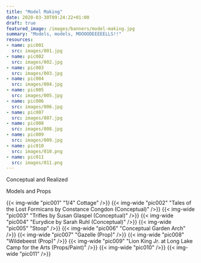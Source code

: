 ```yaml
---
title: "Model Making"
date: 2020-03-30T09:24:22+01:00
draft: true
featured_image: /images/banners/model-making.jpg
summary: "Models, models, MOOOODEEEEELLS!!"
resources:
- name: pic001
  src: images/001.jpg
- name: pic002
  src: images/002.jpg
- name: pic003
  src: images/003.jpg
- name: pic004
  src: images/004.jpg
- name: pic005
  src: images/005.jpg
- name: pic006
  src: images/006.jpg
- name: pic007
  src: images/007.jpg
- name: pic008
  src: images/008.jpg
- name: pic009
  src: images/009.jpg
- name: pic010
  src: images/010.png
- name: pic011
  src: images/011.png
---
```

Conceptual and Realized 

Models and Props

{{< img-wide "pic001" "1/4\" Cottage" />}}
{{< img-wide "pic002" "Tales of the Lost Formicans by Constance Congdon (Conceptual)" />}}
{{< img-wide "pic003" "Trifles by Susan Glaspel (Conceptual)" />}}
{{< img-wide "pic004" "Eurydice by Sarah Ruhl (Conceptual)" />}}
{{< img-wide "pic005" "Stoop" />}}
{{< img-wide "pic006" "Conceptual Garden Arch" />}}
{{< img-wide "pic007" "Gazelle (Prop)" />}}
{{< img-wide "pic008" "Wildebeest (Prop)" />}}
{{< img-wide "pic009" "Lion King Jr. at Long Lake Camp for the Arts (Props/Paint)" />}}
{{< img-wide "pic010" />}}
{{< img-wide "pic011" />}}
